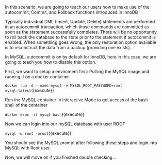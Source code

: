 In this scenario, we are going to teach our users how to make use of the autocommit, Commit, and Rollback functions introduced in InnoDB

Typically individual DML (Insert, Update, Delete) statements are performed in an autocommit transaction, 
which those commands are committed as soon as the statement successfully completes. 
There will be no opportunity to roll back the database to the state prior to the statement if autocommit is enabled. 
When something goes wrong, the only restoration option available is to reconstruct the data from a backup (providing one exists).

In MySQL, autocommit is on by default for InnoDB, here in this case, we are going to teach you how to disable this option.

First, we want to setup a enviroment first:
Pulliing the MySQL image and running it on a docker container

 `docker run -d --name mysql -e MYSQL_ROOT_PASSWORD=root mysql:latest`{{execute}} 

Run the MySQL container in Interactive Mode to get access of the bash shell of the container

 `docker exec -it mysql bash`{{execute}} 

Now we can login into our mySQL database with user ROOT

 `mysql -u root -proot`{{execute}} 
 
 You should see the MySQL prompt after following these steps
 and login into MySQL with Root user.
 
 Now, we will move on if you finished double checking...